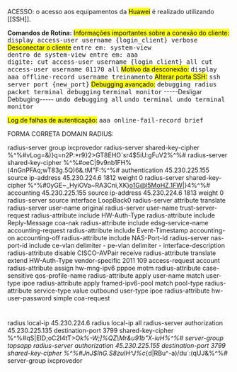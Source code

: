 ACESSO:
o acesso aos equipamentos da <mark class="hltr-r">Huawei</mark> é realizado utilizando [[SSH]].

**Comandos de Rotina:**
<mark class="hltr-r">Informações importantes sobre a conexão do cliente:</mark>
<span style="font-size: 14px; font-family:monospace">display access-user username {login_client} verbose</span>
<mark class="hltr-r">Desconectar o cliente</mark>
<span style="font-size: 14px; font-family:monospace">entre em: system-view  
dentro de system-view entre em: aaa  
digite: cut access-user username {login_client} all
</span>
<span style="font-size: 14px; font-family:monospace">cut access-user username 01170 all</span>
<mark class="hltr-r">Motivo da desconexão:</mark>
<span style="font-size: 14px; font-family:monospace">display aaa offline-record username treinamento</span>
<mark class="hltr-r">Alterar porta SSH:</mark>
<span style="font-size: 14px; font-family:monospace">ssh server port {new_port}</span>
<mark class="hltr-r">Debugging avançado:</mark>
<span style="font-size: 14px; font-family:monospace">debugging radius packet
</span>
<span style="font-size: 14px; font-family:monospace">terminal debugging</span>
<span style="font-size: 14px; font-family:monospace">terminal monitor</span>
-----Desligar Debbuging-----
<span style="font-size: 14px; font-family:monospace">undo debugging all</span>
<span style="font-size: 14px; font-family:monospace">undo terminal
</span>
<span style="font-size: 14px; font-family:monospace">undo terminal monitor
</span>

<mark class="hltr-r">Log de falhas de autenticação:</mark>
<span style="font-size: 14px; font-family:monospace">aaa online-fail-record brief</span>




FORMA CORRETA DOMAIN RADIUS:


radius-server group ixcprovedor
 radius-server shared-key-cipher %^%#vLog=&)}q=n2P:*r9}2>GT8EHO`sr4$5iU:gFuV2%^%#
 radius-server shared-key-cipher %^%#oeC|9v9nb1FH%(4nGnPFAq;wT83g.5Q)6&.tM"F:%^%# authentication 45.230.225.155 source ip-address 45.230.224.6 1812 weight 0
 radius-server shared-key-cipher %^%#0yGE~_HyiOVa~RA3Cni,XK)o1G@l5MoHZ.1FW|}4%^%# accounting 45.230.225.155 source ip-address 45.230.224.6 1813 weight 0
 radius-server source interface LoopBack0
 radius-server attribute translate
 radius-server user-name original
 radius-server user-name trust-server-request 
 radius-attribute include HW-Auth-Type
 radius-attribute include Reply-Message coa-nak
 radius-attribute include edsg-service-name accounting-request
 radius-attribute include Event-Timestamp accounting-on accounting-off 
 radius-attribute include NAS-Port-Id
 radius-server nas-port-id include ce-vlan delimiter - pe-vlan delimiter - interface-description
 radius-attribute disable CISCO-AVPair receive
 radius-attribute translate extend HW-Auth-Type vendor-specific 2011 109 access-request account 
 radius-attribute assign hw-mng-ipv6 pppoe motm 
 radius-attribute case-sensitive qos-profile-name
 radius-attribute apply user-name match user-type ipoe
 radius-attribute apply framed-ipv6-pool match pool-type
 radius-attribute service-type value outbound user-type ipoe 
 radius-attribute hw-user-password simple coa-request
#
radius local-ip 45.230.224.6
radius local-ip all
radius-server authorization 45.230.225.135 destination-port 3799 shared-key-cipher %^%#qS|EID;oC2l4tT>O*k%-W;]%QZ\Mr&u91b"X-iuH%^%# server-group topsapp
radius-server authorization 45.230.225.155 destination-port 3799 shared-key-cipher %^%#JnJ$IhG\.S8zuIH^J%c*{d|RBu^-a)/du`:(qUJ&%^%# server-group ixcprovedor
#

